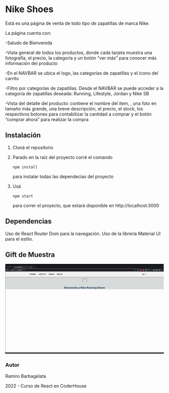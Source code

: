 # Nike Shoes

Está es una página de venta de todo tipo de zapatillas de marca Nike.

La página cuenta con:

-Saludo de Bienvenida

-Vista general de todos los productos, donde cada tarjeta muestra una fotografía, el precio, la categoría y un botón “ver más” para conocer más información del producto

-En el NAVBAR se ubica el logo, las categorías de zapatillas y el icono del carrito

-Filtro por categorías de zapatillas. Desde el NAVBAR se puede acceder a la categoría de zapatillas deseada: Running, Lifestyle, Jordan y Nike SB

-Vista del detalle del producto: contiene el nombre del item, , una foto en tamaño más grande, una breve descripción, el precio, el stock, los respectivos botones para contabilizar la cantidad a comprar y el botón “comprar ahora” para realizar la compra
 

## Instalación

1. Cloná el repositorio

2. Parado en la raíz del proyecto corré el comando 

   ```
   npm install
   ```

    para instalar todas las dependecias del proyecto

3. Usá 

   ```
   npm start
   ```

    para correr el proyecto, que estará disponible en http://localhost:3000



## Dependencias

Uso de React Router Dom para la navegación.
Uso de la libreria Material UI para el estilo.

## Gift de Muestra

![Alt Text](./src/assets/nikeShoes.gif)


### Autor

Ramiro Barbagelata

2022 - Curso de React en CoderHouse